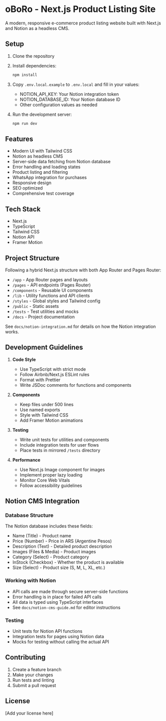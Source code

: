 # oBoRo - Next.js Product Listing Site

A modern, responsive e-commerce product listing website built with Next.js and Notion as a headless CMS.

## Setup

1. Clone the repository
2. Install dependencies:
   ```bash
   npm install
   ```
3. Copy `.env.local.example` to `.env.local` and fill in your values:
   - NOTION_API_KEY: Your Notion integration token
   - NOTION_DATABASE_ID: Your Notion database ID
   - Other configuration values as needed

4. Run the development server:
   ```bash
   npm run dev
   ```

## Features

- Modern UI with Tailwind CSS
- Notion as headless CMS
- Server-side data fetching from Notion database
- Error handling and loading states
- Product listing and filtering
- WhatsApp integration for purchases
- Responsive design
- SEO optimized
- Comprehensive test coverage

## Tech Stack

- Next.js
- TypeScript
- Tailwind CSS
- Notion API
- Framer Motion

## Project Structure

Following a hybrid Next.js structure with both App Router and Pages Router:
- `/app` - App Router pages and layouts
- `/pages` - API endpoints (Pages Router)
- `/components` - Reusable UI components
- `/lib` - Utility functions and API clients
- `/styles` - Global styles and Tailwind config
- `/public` - Static assets
- `/tests` - Test utilities and mocks
- `/docs` - Project documentation

See `docs/notion-integration.md` for details on how the Notion integration works.

## Development Guidelines

1. **Code Style**
   - Use TypeScript with strict mode
   - Follow Airbnb/Next.js ESLint rules
   - Format with Prettier
   - Write JSDoc comments for functions and components

2. **Components**
   - Keep files under 500 lines
   - Use named exports
   - Style with Tailwind CSS
   - Add Framer Motion animations

3. **Testing**
   - Write unit tests for utilities and components
   - Include integration tests for user flows
   - Place tests in mirrored `/tests` directory

4. **Performance**
   - Use Next.js Image component for images
   - Implement proper lazy loading
   - Monitor Core Web Vitals
   - Follow accessibility guidelines

## Notion CMS Integration

### Database Structure
The Notion database includes these fields:
- Name (Title) - Product name
- Price (Number) - Price in ARS (Argentine Pesos)
- Description (Text) - Detailed product description
- Images (Files & Media) - Product images
- Category (Select) - Product category
- InStock (Checkbox) - Whether the product is available
- Size (Select) - Product size (S, M, L, XL, etc.)

### Working with Notion
- API calls are made through secure server-side functions
- Error handling is in place for failed API calls
- All data is typed using TypeScript interfaces
- See `docs/notion-cms-guide.md` for editor instructions

### Testing
- Unit tests for Notion API functions
- Integration tests for pages using Notion data
- Mocks for testing without calling the actual API

## Contributing

1. Create a feature branch
2. Make your changes
3. Run tests and linting
4. Submit a pull request

## License

[Add your license here]
